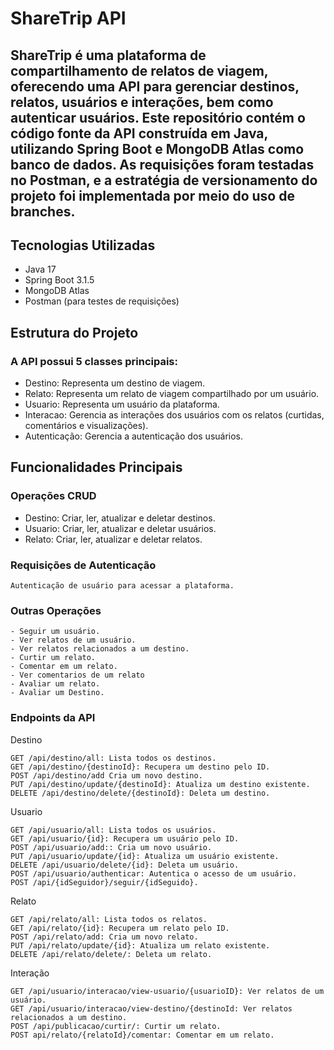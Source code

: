 # ShareTrip API

## ShareTrip é uma plataforma de compartilhamento de relatos de viagem, oferecendo uma API para gerenciar destinos, relatos, usuários e interações, bem como autenticar usuários. Este repositório contém o código fonte da API construída em Java, utilizando Spring Boot e MongoDB Atlas como banco de dados. As requisições foram testadas no Postman, e a estratégia de versionamento do projeto foi implementada por meio do uso de branches.

## Tecnologias Utilizadas

  -  Java 17
  -  Spring Boot 3.1.5
  -  MongoDB Atlas
  -  Postman (para testes de requisições)

## Estrutura do Projeto

### A API possui 5 classes principais:

   - Destino: Representa um destino de viagem.
   - Relato: Representa um relato de viagem compartilhado por um usuário.
   - Usuario: Representa um usuário da plataforma.
   - Interacao: Gerencia as interações dos usuários com os relatos (curtidas, comentários e visualizações).
   - Autenticação: Gerencia a autenticação dos usuários.

## Funcionalidades Principais
### Operações CRUD

   - Destino: Criar, ler, atualizar e deletar destinos.
   - Usuario: Criar, ler, atualizar e deletar usuários.
   - Relato: Criar, ler, atualizar e deletar relatos.

### Requisições de Autenticação

    Autenticação de usuário para acessar a plataforma.

### Outras Operações

    - Seguir um usuário.
    - Ver relatos de um usuário.
    - Ver relatos relacionados a um destino.
    - Curtir um relato.
    - Comentar em um relato.
    - Ver comentarios de um relato
    - Avaliar um relato.
    - Avaliar um Destino.

### Endpoints da API
Destino

    GET /api/destino/all: Lista todos os destinos.
    GET /api/destino/{destinoId}: Recupera um destino pelo ID.
    POST /api/destino/add Cria um novo destino.
    PUT /api/destino/update/{destinoId}: Atualiza um destino existente.
    DELETE /api/destino/delete/{destinoId}: Deleta um destino.

Usuario

    GET /api/usuario/all: Lista todos os usuários.
    GET /api/usuario/{id}: Recupera um usuário pelo ID.
    POST /api/usuario/add:: Cria um novo usuário.
    PUT /api/usuario/update/{id}: Atualiza um usuário existente.
    DELETE /api/usuario/delete/{id}: Deleta um usuário.
    POST /api/usuario/authenticar: Autentica o acesso de um usuário.
    POST /api/{idSeguidor}/seguir/{idSeguido}.

Relato

    GET /api/relato/all: Lista todos os relatos.
    GET /api/relato/{id}: Recupera um relato pelo ID.
    POST /api/relato/add: Cria um novo relato.
    PUT /api/relato/update/{id}: Atualiza um relato existente.
    DELETE /api/relato/delete/: Deleta um relato.

Interação

    GET /api/usuario/interacao/view-usuario/{usuarioID}: Ver relatos de um usuário.
    GET /api/usuario/interacao/view-destino/{destinoId: Ver relatos relacionados a um destino.
    POST /api/publicacao/curtir/: Curtir um relato.
    POST api/relato/{relatoId}/comentar: Comentar em um relato.
